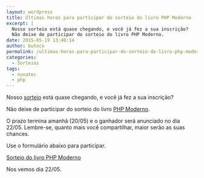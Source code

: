 ```yaml
---
layout: wordpress
title: Últimas horas para participar do sorteio do livro PHP Moderno
excerpt: |
  Nosso sorteio está quase chegando, e você já fez a sua inscrição?
  Não deixe de participar do sorteio do livro PHP Moderno.
date: 2015-05-19 13:40:14
author: buteco
permalink: /ultimas-horas-para-participar-do-sorteio-do-livro-php-moderno/
categories:
  - Sorteios
tags:
  - novatec
  - php
---
```


Nosso <a href="/sorteio-do-livro-php-moderno">sorteio</a> está quase chegando, e você já fez a sua inscrição?

Não deixe de participar do sorteio do livro <a href="http://www.novatec.com.br/livros/phpmoderno/" target="_blank">PHP Moderno</a>.

O prazo termina amanhã (20/05) e o ganhador será anunciado no dia 22/05. Lembre-se, quanto mais você compartilhar, maior serão as suas chances.

Use o formulário abaixo para participar.


<a class="e-widget" href="https://gleam.io/i34co/sorteio-do-livro-php-moderno" rel="nofollow">Sorteio do livro PHP Moderno</a>
<script src="https://js.gleam.io/e.js" async="true" type="text/javascript"></script>


Nos vemos dia 22/05.

